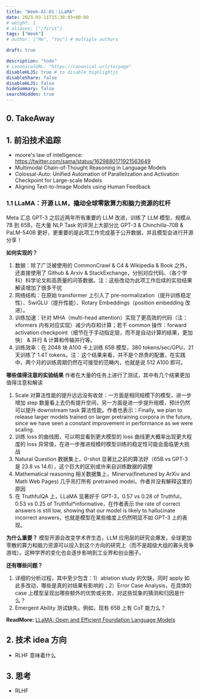 ```yaml
---
title: "Week-AI-01：LLaMA"
date: 2023-03-11T15:30:03+00:00
# weight: 1
# aliases: ["/first"]
tags: ["Week"]
# author: ["Me", "You"] # multiple authors

draft: true

description: "todo"
# canonicalURL: "https://canonical.url/to/page"
disableHLJS: true # to disable highlightjs
disableShare: false
disableHLJS: false
hideSummary: false
searchHidden: true
---
```


## 0. TakeAway


## 1. 前沿技术追踪
- moore's law of intelligence: https://twitter.com/sama/status/1629880171921563649
- Multimodal Chain-of-Thought Reasoning in Language Models
- Colossal-Auto: Unified Automation of Parallelization and Activation Checkpoint for Large-scale Models
- Aligning Text-to-Image Models using Human Feedback

### 1.1 LLaMA：开源 LLM，撬动全球零散算力和脑力资源的杠杆
Meta 汇总 GPT-3 之后近两年所有重要的 LLM 改进，训练了 LLM 模型，规模从 7B 到 65B，在大量 NLP Task 的评测上大部分比 GPT-3 & Chinchilla-70B & PaLM-540B 更好，更重要的是此项工作完成基于公开数据，并且模型会进行开源分享！

**如何实现的？** 
1. 数据：除了广泛被使用的 CommonCrawl & C4 & Wikipedia & Book 之外，还直接使用了 Github & Arxiv & StackExchange，分别对应代码、（各个学科）科学论文和高质量的问答数据。注：这些改动为此项工作后续的实验结果解读增加了很多干扰
2. 网络结构：在原始 transformer 上引入了 pre-normalization（提升训练稳定性）、SwiGLU（提升性能）、Rotary Embeddings（position embedding 改进）。
3. 训练加速：针对 MHA（multi-head attention）实现了更高效的代码（注：xformers 内有对应实现）减少内存和计算；若干 common 操作：forward activation checkpoint（细节在于手动指定层，而不是自动计算的结果，更加快） & 并行 & 计算和传输并行等。
4. 训练效率：在 2048 块 A100 卡上训练 65B 模型，380 tokens/sec/GPU，21 天训练了 1.4T tokens。注：这个结果来看，并不是个昂贵的配置，在实践中，两个月的训练周期仍然在可接受的范畴内，也就是说 512 A100 即可。

**哪些值得注意的实验结果** 作者在大量的任务上进行了测试，其中有几个结果更加值得注意和解读
1. Scale 对算法性能的提升远远没有收敛：一方面是相同规模下的模型，进一步增加 step 数量看上去仍有提升空间，另一方面是进一步提升规模，预计仍然可以提升 downstream task 算法性能。作者也表示：Finally, we plan to release larger models trained on larger pretraining corpora in the future, since we have seen a constant improvement in performance as we were scaling.
2. 训练 loss 的曲线图，可以明显看到更大模型的 loss 曲线更大概率出现更大程度的 loss 异常值，在进一步推进规模时模型训练的稳定性可能会面临更大挑战
3. Natural Question 数据集上，0-shot 显著比之前的算法好（65B vs GPT-3 是 23.8 vs 14.6），这个巨大的区别或许来自训练数据的调整
4. Mathematical reasoning 相关数据集上，Minerva(finetuned by ArXiv and Math Web Pages) 几乎吊打所有 pretrained model。作者并没有解释这里的原因
5. 在 TruthfulQA 上，LLaMA 显著好于 GPT-3，0.57 vs 0.28 of Truthful，0.53 vs 0.25 of Truthful*informative，在作者表示 the rate of correct answers is still low, showing that our model is likely to hallucinate incorrect answers，也就是模型在某些维度上仍然明显不如 GPT-3 上的表现。

**为什么重要？** 模型开源会改变学术界生态，LLM 应用层的研究会爆发，全球更加零散的算力和脑力资源可以投入到这个方向的研究上（而不是超级大组的寡头竞争游戏）。这种学界的变化也会逐步影响到工业界和创业圈子。

**还有哪些问题？** 
1. 详细的分析过程，其中至少包含：1）ablation study 的欠缺，同时 apply 如此多改动，哪些是真的对结果有影响的；2）Error Case Analysis，在具体的 case 上模型呈现出哪些额外的优势或劣势，对这些现象的猜测和归因是什么？
2. Emergent Ability 测试缺失。例如，现有 65B 上有 CoT 能力么？

**ReadMore:** [LLaMA: Open and Efficient Foundation Language Models
](https://scontent.xx.fbcdn.net/v/t39.8562-6/333078981_693988129081760_4712707815225756708_n.pdf?_nc_cat=108&ccb=1-7&_nc_sid=ad8a9d&_nc_ohc=ov6yTHfLfNQAX9g7O_Z&_nc_ht=scontent.xx&oh=00_AfBKmKCfvfjEKu8IDou4FkQnQQ0X8mUYBvi46XpFg90aZw&oe=6403C422)


## 2. 技术 idea 方向
- RLHF 意味着什么

## 3. 思考
- RLHF 